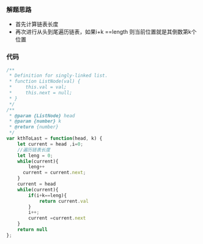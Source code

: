 <!--
 * @Descripttion: 
 * @version: 1.0.0
 * @Author: Mfy
 * @Date: 2020-11-01 12:40:30
 * @LastEditors: Mfy
 * @LastEditTime: 2020-11-01 12:40:32
-->
### 解题思路
  * 首先计算链表长度
  * 再次进行从头到尾遍历链表，如果i+k ==length 则当前位置就是其倒数第k个位置

### 代码

```javascript
/**
 * Definition for singly-linked list.
 * function ListNode(val) {
 *     this.val = val;
 *     this.next = null;
 * }
 */
/**
 * @param {ListNode} head
 * @param {number} k
 * @return {number}
 */
var kthToLast = function(head, k) {
    let current = head ,i=0;
    //遍历链表长度
    let leng = 0;
    while(current){
        leng++
      current = current.next;
    }
    current = head 
    while(current){
        if(i+k==leng){ 
            return current.val
        }
        i++;
        current =current.next
    }
    return null
};
```